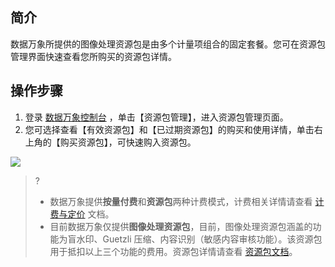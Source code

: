 ## 简介

数据万象所提供的图像处理资源包是由多个计量项组合的固定套餐。您可在资源包管理界面快速查看您所购买的资源包详情。


## 操作步骤

1. 登录 [数据万象控制台](https://console.cloud.tencent.com/ci) ，单击【资源包管理】，进入资源包管理页面。
2. 您可选择查看【有效资源包】和【已过期资源包】的购买和使用详情，单击右上角的【购买资源包】，可快速购入资源包。

![](https://main.qcloudimg.com/raw/6b5d4c4008d2b35c3be13cdf9235f18f.png)


>?
>
>- 数据万象提供**按量付费**和**资源包**两种计费模式，计费相关详情请查看 [计费与定价](https://cloud.tencent.com/document/product/460/6970) 文档。
>- 目前数据万象仅提供**图像处理资源包**，目前，图像处理资源包涵盖的功能为盲水印、Guetzli 压缩、内容识别（敏感内容审核功能）。该资源包用于抵扣以上三个功能的费用。资源包详情请查看 [资源包文档](https://cloud.tencent.com/document/product/460/6970#.E8.B5.84.E6.BA.90.E5.8C.85)。
